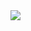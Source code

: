<img src = "https://img.shields.io/badge/Bootstrap-563D7C?style=for-the-badge&logo=bootstrap&logoColor=white" img>